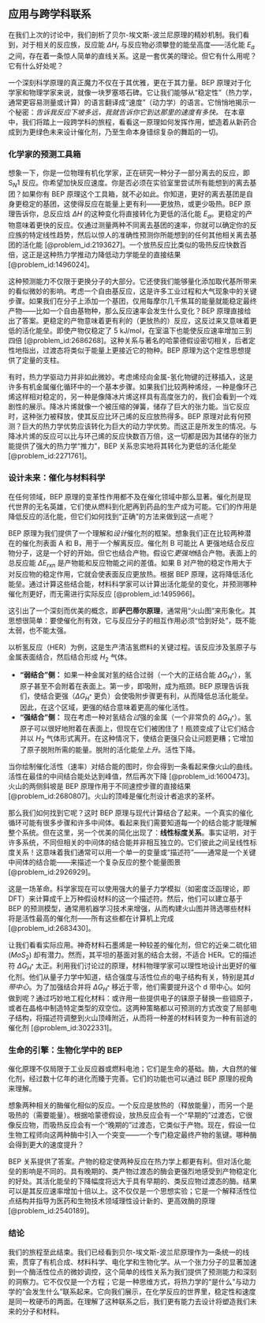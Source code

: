 ## 应用与跨学科联系

在我们上次的讨论中，我们剖析了贝尔-埃文斯-波兰尼原理的精妙机制。我们看到，对于相关的反应族，反应能 $\Delta H_r$ 与反应物必须攀登的能垒高度——活化能 $E_a$ 之间，存在着一条惊人简单的直线关系。这是一套优美的理论。但它有什么用呢？它有什么好处呢？

一个深刻科学原理的真正魔力不仅在于其优雅，更在于其力量。BEP 原理对于化学家和物理学家来说，就像一块罗塞塔石碑。它让我们能够从“稳定性”（热力学，通常更容易测量或计算）的语言翻译成“速度”（动力学）的语言。它悄悄地揭示一个秘密：*告诉我反应下坡多远，我就告诉你它到达那里的速度有多快。* 在本章中，我们将踏上一段跨学科的旅程，看看这一原理如何发挥作用，塑造着从新药合成到为更绿色未来设计催化剂，乃至生命本身错综复杂的舞蹈的一切。

### 化学家的预测工具箱

想象一下，你是一位物理有机化学家，正在研究一种分子一部分离去的反应，即 S$_N$1 反应。你希望加快反应速度。你是否必须在实验室里尝试所有能想到的离去基团？如果你有 BEP 原理这个工具箱，就不必如此。你知道，更好的离去基团是自身更稳定的基团，这使得反应在能量上更有利——更放热，或更少吸热。BEP 原理告诉你，总反应焓 $\Delta H$ 的这种变化将直接转化为更低的活化能 $E_a$。更稳定的产物意味着更快的反应。仅通过测量两种不同离去基团的速率，你就可以确定你的反应族的特定线性趋势，然后以惊人的准确性预测你所能想到的任何其他相关离去基团的活化能 [@problem_id:2193627]。一个放热反应比类似的吸热反应快数百倍，这正是这种热力学推动力降低动力学能垒的直接结果 [@problem_id:1496024]。

这种预测能力不仅限于更换分子的大部分。它还使我们能够量化添加取代基所带来的看似微妙的影响。考虑一个自由基反应，这是许多工业过程和大气现象中的关键步骤。如果我们在分子上添加一个基团，仅用每摩尔几千焦耳的能量就能稳定最终产物——比如一个自由基物种，那么反应速率会发生什么变化？BEP 原理直接给出了答案。更稳定的产物意味着更有利的（更放热的）反应，这反过来又意味着更低的活化能垒。即使产物仅稳定了 $5 \text{ kJ/mol}$，在室温下也能使反应速率增加三到四倍 [@problem_id:2686268]。这种关系与著名的哈蒙德假设密切相关，后者定性地指出，过渡态将类似于能量上更接近它的物种。BEP 原理为这个定性思想提供了定量的支柱。

有时，热力学驱动力并非如此微妙。考虑烯烃向金属-氢化物键的迁移插入，这是许多有机金属催化循环中的一个基本步骤。如果我们比较两种烯烃，一种是像环己烯这样相对稳定的，另一种是像降冰片烯这样具有高度张力的，我们会看到一个戏剧性的展示。降冰片烯就像一个被压缩的弹簧，储存了巨大的张力能。当它反应时，这种张力被释放，使其反应比环己烯的反应放热得多。BEP 原理对此有何预测？巨大的热力学优势应该转化为巨大的动力学优势。而这正是所发生的情况。与降冰片烯的反应可以比与环己烯的反应快数百万倍，这一切都是因为其储存的张力能提供了强大的热力学“推力”，BEP 关系忠实地将其转化为更低的活化能垒 [@problem_id:2271761]。

### 设计未来：催化与材料科学

在任何领域，BEP 原理的变革性作用都不及在催化领域中那么显著。催化剂是现代世界的无名英雄，它们使从燃料到化肥再到药品的生产成为可能。它们的作用是降低反应的活化能，但它们如何找到“正确”的方法来做到这一点呢？

BEP 原理为我们提供了一个理解和*设计*催化剂的框架。想象我们正在比较两种潜在的催化剂表面 A 和 B，用于一个解离反应。催化剂 B 可能比 A 更强地结合反应物分子，这是一个好的开始。但它也结合产物。假设它*更强地*结合产物。表面上的总反应能 $\Delta E_{rxn}$ 是产物能和反应物能之间的差值。如果 B 对产物的稳定作用大于对反应物的稳定作用，它就会使表面反应更放热。根据 BEP 原理，这将降低活化能垒。通过计算这些结合能，材料科学家可以计算出活化能垒的变化，并预测哪种催化剂更好，而无需进行实际反应 [@problem_id:1495966]。

这引出了一个深刻而优美的概念，即**萨巴蒂尔原理**，通常用“火山图”来形象化。其思想很简单：要使催化剂有效，它与反应分子的相互作用必须“恰到好处”，既不能太弱，也不能太强。

以析氢反应（HER）为例，这是生产清洁氢燃料的关键过程。该反应涉及氢原子与金属表面结合，然后结合形成 $H_2$ 气体。
*   **“弱结合”侧：** 如果一种金属对氢的结合过弱（一个大的正结合能 $\Delta G_{H^*}$），氢原子甚至不会附着在表面上。第一步，即吸附，成为瓶颈。BEP 原理告诉我们，使结合更强（$\Delta G_{H^*}$ 更负）会使吸附步骤更有利，从而降低总活化能垒。因此，在这个区域，更强的结合意味着更高的催化活性。
*   **“强结合”侧：** 现在考虑一种对氢结合*过*强的金属（一个非常负的 $\Delta G_{H^*}$）。氢原子可以很好地附着在表面上，但现在它们被困住了！瓶颈变成了让它们结合并以 $H_2$ 气体形式离开。在这种情况下，使结合更强只会让问题更糟；它增加了原子脱附所需的能量。脱附的活化能垒*上升*。活性下降。

当你绘制催化活性（速率）对结合能的图时，你会得到一条看起来像火山的曲线。活性在最佳的中间结合能处达到峰值，然后再次下降 [@problem_id:1600473]。火山的两侧斜坡是 BEP 原理作用于不同速控步骤的直接结果 [@problem_id:2680807]。火山的顶峰是催化剂设计者追求的圣杯。

那么我们如何找到它呢？这时 BEP 原理与现代计算结合了起来。一个真实的催化循环可能有很多步骤和许多中间体。看起来我们需要知道每一个的结合能才能理解整个系统。但在这里，另一个优美的简化出现了：**线性标度关系**。事实证明，对于许多系统，不同但相关的中间体的结合能并非相互独立的。它们彼此之间呈线性标度关系！这意味着我们通常可以用一个单一的变量或“描述符”——通常是一个关键中间体的结合能——来描述一个复杂反应的整个能量图景 [@problem_id:2926929]。

这是一场革命。科学家现在可以使用强大的量子力学模拟（如密度泛函理论，即 DFT）来计算成千上万种假设材料的这一个描述符。然后，他们可以建立基于 BEP 的预测模型，通常用机器学习技术来增强，从而构建火山图并筛选哪些材料将是活性最高的催化剂——所有这些都在计算机上完成 [@problem_id:2683430]。

让我们看看实际应用。神奇材料石墨烯是一种较差的催化剂，但它的近亲二硫化钼 ($MoS_2$) 却有潜力。然而，其平坦的基面对氢的结合太弱，不适合 HER。它的描述符 $\Delta G_{H^*}$ 太正。利用我们讨论过的原理，材料物理学家可以理性地设计出更好的催化剂。他们从量子力学中知道，结合强度与活性位点的电子结构有关，特别是其*d带中心*。为了加强结合并将 $\Delta G_{H^*}$ 移近于零，他们需要提升这个 d 带中心。如何做到呢？通过巧妙地工程化材料：或许用一些提供电子的铼原子替换一些钼原子，或者在晶格中制造特定类型的双空位。这两种策略都以可预测的方式改变了局部电子结构，将描述符调整到火山顶峰附近，从而将一种差的材料转变为一种有前途的催化剂 [@problem_id:3022331]。

### 生命的引擎：生物化学中的 BEP

催化原理不仅局限于工业反应器或燃料电池；它们是生命的基础。酶，大自然的催化剂，经过数十亿年的进化而臻于完善。它们的功能也可以通过 BEP 原理的视角来理解。

想象两种相关的酶催化相似的反应。一个反应是放热的（释放能量），而另一个是吸热的（需要能量）。根据哈蒙德假设，放热反应会有一个“早期的”过渡态，它很像反应物，而吸热反应会有一个“晚期的”过渡态，它类似于产物。现在，假设一位生物工程师向这两种酶中引入一个突变——一个专门稳定最终产物的氢键。哪种酶会得到更大的速度提升？

BEP 关系提供了答案。产物的稳定使两种反应在热力学上都更有利。但对活化能垒的影响是不同的。具有晚期的、类产物过渡态的酶会更强烈地感受到产物稳定化的好处。其活化能垒的下降幅度将远大于具有早期的、类反应物过渡态的酶。结果可以是其反应速率增加十倍以上。这不仅仅是一个思想实验；它是一个解释活性位点结构并指导为医药和生物技术领域理性设计新的、更高效酶的原理 [@problem_id:2540189]。

### 结论

我们的旅程至此结束。我们已经看到贝尔-埃文斯-波兰尼原理作为一条统一的线索，贯穿了有机合成、材料科学、电化学和生物化学。从一个张力分子的显著加速到一个酶活性位点的微妙调控，这个简单的线性关系为我们提供了预测能力和深刻的洞察力。它不仅仅是一个方程；它是一种思维方式，将热力学的“是什么”与动力学的“会发生什么”联系起来。它向我们展示，在化学反应的世界里，稳定性和速度是同一枚硬币的两面。在理解了这种联系之后，我们更有能力去设计将塑造我们未来的分子和材料。